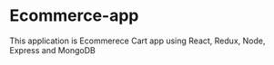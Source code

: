 # Ecommerce-app
This application is Ecommerece Cart app using React, Redux, Node, Express and MongoDB
